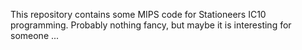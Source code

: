 This repository contains some MIPS code for Stationeers IC10 programming. 
Probably nothing fancy, but maybe it is interesting for someone ...
